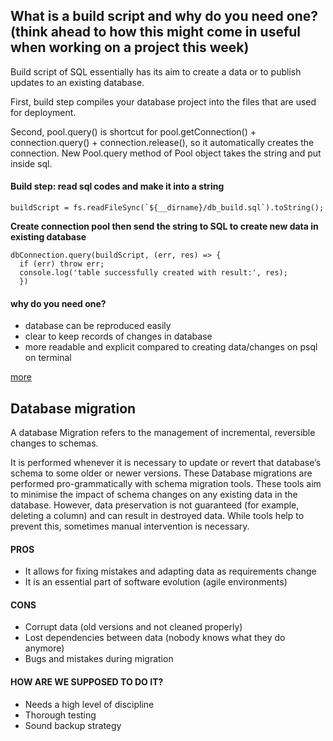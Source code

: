 ## What is a build script and why do you need one? (think ahead to how this might come in useful when working on a project this week)
Build script of SQL essentially has its aim to create a data or to publish updates to an existing database.

First, build step compiles your database project into the files that are used for  deployment.

Second, pool.query() is shortcut for pool.getConnection() + connection.query() + connection.release(), so it automatically creates the connection.
New Pool.query method of Pool object takes the string and put inside sql.


#### Build step: read sql codes and make it into a string
```
buildScript = fs.readFileSync(`${__dirname}/db_build.sql`).toString();
```
**Create connection pool then send the string to SQL to create new data in existing database**

```
dbConnection.query(buildScript, (err, res) => {
  if (err) throw err;
  console.log('table successfully created with result:', res);
  })
```
#### why do you need one?
+ database can be reproduced easily
+ clear to keep records of changes in database
+ more readable and explicit compared to creating data/changes on psql on terminal  

[more](https://www.red-gate.com/simple-talk/sql/database-delivery/better-ways-to-build-a-database/)


## Database migration
A database Migration refers to the management of incremental, reversible changes to schemas.

It is performed whenever it is necessary to update or revert that database’s schema to some older or newer versions.
These Database migrations are performed pro-grammatically with schema migration tools.
These tools aim to minimise the impact of schema changes on any existing data in the database.
However, data preservation is not guaranteed (for example, deleting a column) and can result in destroyed data. While tools help to prevent this, sometimes manual intervention is necessary.

#### PROS
+ It allows for fixing mistakes and adapting data as requirements change
+ It is an essential part of software evolution (agile environments)

#### CONS
+ Corrupt data (old versions and not cleaned properly)
+ Lost dependencies between data (nobody knows what they do anymore)
+ Bugs and mistakes during migration

#### HOW ARE WE SUPPOSED TO DO IT?
+ Needs a high level of discipline
+ Thorough testing
+ Sound backup strategy


